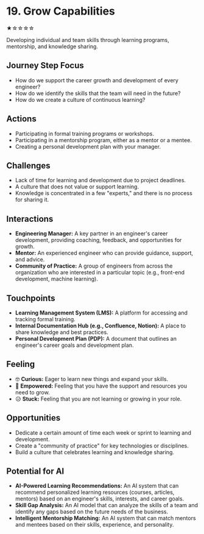 # 19. Grow Capabilities
★☆☆☆☆

Developing individual and team skills through learning programs, mentorship, and knowledge sharing.

## Journey Step Focus
*   How do we support the career growth and development of every engineer?
*   How do we identify the skills that the team will need in the future?
*   How do we create a culture of continuous learning?

## Actions
*   Participating in formal training programs or workshops.
*   Participating in a mentorship program, either as a mentor or a mentee.
*   Creating a personal development plan with your manager.

## Challenges
*   Lack of time for learning and development due to project deadlines.
*   A culture that does not value or support learning.
*   Knowledge is concentrated in a few "experts," and there is no process for sharing it.

## Interactions
*   **Engineering Manager:** A key partner in an engineer's career development, providing coaching, feedback, and opportunities for growth.
*   **Mentor:** An experienced engineer who can provide guidance, support, and advice.
*   **Community of Practice:** A group of engineers from across the organization who are interested in a particular topic (e.g., front-end development, machine learning).

## Touchpoints
*   **Learning Management System (LMS):** A platform for accessing and tracking formal training.
*   **Internal Documentation Hub (e.g., Confluence, Notion):** A place to share knowledge and best practices.
*   **Personal Development Plan (PDP):** A document that outlines an engineer's career goals and development plan.

## Feeling
*   🤓 **Curious:** Eager to learn new things and expand your skills.
*   💪 **Empowered:** Feeling that you have the support and resources you need to grow.
*   😥 **Stuck:** Feeling that you are not learning or growing in your role.

## Opportunities
*   Dedicate a certain amount of time each week or sprint to learning and development.
*   Create a "community of practice" for key technologies or disciplines.
*   Build a culture that celebrates learning and knowledge sharing.

## Potential for AI
*   **AI-Powered Learning Recommendations:** An AI system that can recommend personalized learning resources (courses, articles, mentors) based on an engineer's skills, interests, and career goals.
*   **Skill Gap Analysis:** An AI model that can analyze the skills of a team and identify any gaps based on the future needs of the business.
*   **Intelligent Mentorship Matching:** An AI system that can match mentors and mentees based on their skills, experience, and personality.
